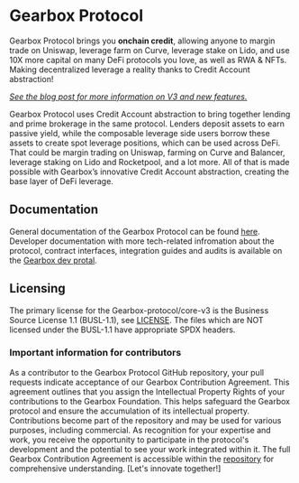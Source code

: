 # Gearbox Protocol

Gearbox Protocol brings you **onchain credit**, allowing anyone to margin trade on Uniswap, leverage farm on Curve, leverage stake on Lido, and use 10X more capital on many DeFi protocols you love, as well as RWA & NFTs. Making decentralized leverage a reality thanks to Credit Account abstraction! 

_[See the blog post for more information on V3 and new features.](https://blog.gearbox.fi/gearbox-protocol-v3-the-onchain-credit-layer/)_

Gearbox Protocol uses Credit Account abstraction to bring together lending and prime brokerage in the same protocol. Lenders deposit assets to earn passive yield, while the composable leverage side users borrow these assets to create spot leverage positions, which can be used across DeFi. That could be margin trading on Uniswap, farming on Curve and Balancer, leverage staking on Lido and Rocketpool, and a lot more. All of that is made possible with Gearbox’s innovative Credit Account abstraction, creating the base layer of DeFi leverage.

## Documentation

General documentation of the Gearbox Protocol can be found [here](https://docs.gearbox.fi). Developer documentation with more tech-related infromation about the protocol, contract interfaces, integration guides and audits is available on the [Gearbox dev protal](https://dev.gearbox.fi).

## Licensing

The primary license for the Gearbox-protocol/core-v3 is the Business Source License 1.1 (BUSL-1.1), see [LICENSE](/LICENSE). The files which are NOT licensed under the BUSL-1.1 have appropriate SPDX headers.

### Important information for contributors

As a contributor to the Gearbox Protocol GitHub repository, your pull requests indicate acceptance of our Gearbox Contribution Agreement. This agreement outlines that you assign the Intellectual Property Rights of your contributions to the Gearbox Foundation. This helps safeguard the Gearbox protocol and ensure the accumulation of its intellectual property. Contributions become part of the repository and may be used for various purposes, including commercial. As recognition for your expertise and work, you receive the opportunity to participate in the protocol's development and the potential to see your work integrated within it. The full Gearbox Contribution Agreement is accessible within the [repository](/ContributionAgreement) for comprehensive understanding. [Let's innovate together!]
